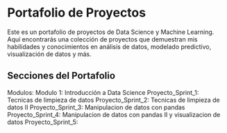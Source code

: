 # Portafolio de Proyectos
Este es un portafolio de proyectos de Data Science y Machine Learning. Aquí encontrarás una colección de proyectos que demuestran mis habilidades y conocimientos en análisis de datos, modelado predictivo, visualización de datos y más.
## Secciones del Portafolio
Modulos:
Modulo 1: Introducción a Data Science
    Proyecto_Sprint_1: Tecnicas de limpieza de datos
    Proyecto_Sprint_2: Tecnicas de limpieza de datos II
    Proyecto_Sprint_3: Manipulacion de datos con pandas
    Proyecto_Sprint_4: Manipulacion de datos con pandas II y visualizacion de datos
    Proyecto_Sprint_5: